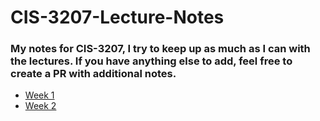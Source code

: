 # CIS-3207-Lecture-Notes

### My notes for CIS-3207, I try to keep up as much as I can with the lectures. If you have anything else to add, feel free to create a PR with additional notes. 

- [Week 1](https://github.com/ColinHarker/CIS-3207-Lecture-Notes/blob/main/Week%201%20-%20OS%20as%20a%20resource%20manager.md)
- [Week 2](https://github.com/ColinHarker/CIS-3207-Lecture-Notes/blob/main/Week%202%20-%20Virtualizing%20the%20CPU.md)